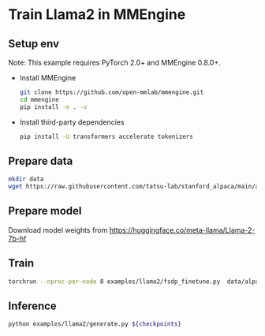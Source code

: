 # Train Llama2 in MMEngine

## Setup env

Note: This example requires PyTorch 2.0+ and MMEngine 0.8.0+.

- Install MMEngine

  ```bash
  git clone https://github.com/open-mmlab/mmengine.git
  cd mmengine
  pip install -e . -v
  ```

- Install third-party dependencies

  ```bash
  pip install -U transformers accelerate tokenizers
  ```

## Prepare data

```bash
mkdir data
wget https://raw.githubusercontent.com/tatsu-lab/stanford_alpaca/main/alpaca_data.json -O data/alpaca_data.json
```

## Prepare model

Download model weights from https://huggingface.co/meta-llama/Llama-2-7b-hf

## Train

```bash
torchrun --nproc-per-node 8 examples/llama2/fsdp_finetune.py  data/alpaca_data.json ${model_weights}
```

## Inference

```bash
python examples/llama2/generate.py ${checkpoints}
```
